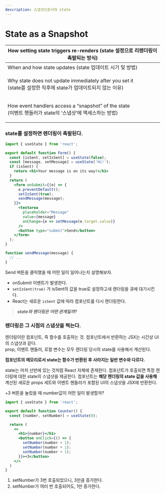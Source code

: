 ```yaml
---
description: 스냅샷으로서의 state
---
```


# State as a Snapshot

| How setting state triggers re-renders (state 설정으로 리렌더링이 촉발되는 방식)                                       |
| ------------------------------------------------------------------------------------------------------ |
| When and how state updates (state 업데이트 시기 및 방법)                                                        |
| <p>Why state does not update immediately after you set it <br>(state를 설정한 직후에 state가 업데이트되지 않는 이유)</p> |
| <p>How event handlers access a “snapshot” of the state <br>(이벤트 핸들러가 state의 ‘스냅샷’에 액세스하는 방법)</p>       |



### state를 설정하면 렌더링이 촉발된다. <a href="#setting-state-triggers-renders" id="setting-state-triggers-renders"></a>

```jsx
import { useState } from 'react';

export default function Form() {
  const [isSent, setIsSent] = useState(false);
  const [message, setMessage] = useState('Hi!');
  if (isSent) {
    return <h1>Your message is on its way!</h1>
  }
  return (
    <form onSubmit={(e) => {
      e.preventDefault();
      setIsSent(true);
      sendMessage(message);
    }}>
      <textarea
        placeholder="Message"
        value={message}
        onChange={e => setMessage(e.target.value)}
      />
      <button type="submit">Send</button>
    </form>
  );
}

function sendMessage(message) {
  // ...
}
```

Send 버튼을 클릭했을 때 어떤 일이 일어나는지 설명해보자.

* onSubmit 이벤트가 발생한다.
* `setIsSent(true)` 가 isSent의 값을 true로 설정하고새 렌더링을 큐에 대기시킨다.&#x20;
* React는 새로운 `isSent` 값에 따라 컴포넌트를 다시 렌더링한다.



> _**state와 렌더링은 어떤 관계일까?**_

### 렌더링은 그 시점의 스냅샷을 찍는다.&#x20;

렌더링이란 컴포넌트, 즉 함수를 호출하는 것. 컴포넌트에서 반환하는 JSX는 시간상 UI의 스냅샷과 같다.\
prop, 이벤트 핸들러, 로컬 변수는 모두 렌더링 당시의 state를 사용해서 계산된다.



**컴포넌트의 메모리로서 state는 함수가 반환된 후 사라지는 일반 변수와 다르다.**&#x20;

state는 마치 선반에 있는 것처럼 React 자체에 존재한다. 컴포넌트가 호출되면 특정 렌더링에 대한 state의 스냅샷을 제공한다. 컴포넌트는 **해당 렌더링의 state 값을 사용해** 계산된 새로운 props 세트와 이벤트 핸들러가 포함된 UI의 스냅샷을 JSX에 반환한다.&#x20;



\+3 버튼을 눌렀을 때 number값이 어떤 일이 발생할까?

```jsx
import { useState } from 'react';

export default function Counter() {
  const [number, setNumber] = useState(0);

  return (
    <>
      <h1>{number}</h1>
      <button onClick={() => {
        setNumber(number + 1);
        setNumber(number + 1);
        setNumber(number + 1);
      }}>+3</button>
    </>
  )
}
```

1. setNumber가 3번 호출되었으니, 3만큼 증가한다.&#x20;
2. setNumber가 여러 번 호출되어도, 1만 증가한다.&#x20;



